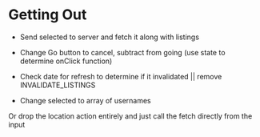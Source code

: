 # Getting Out

* Send selected to server and fetch it along with listings
* Change Go button to cancel, subtract from going (use state to determine onClick function)
* Check date for refresh to determine if it invalidated || remove INVALIDATE_LISTINGS

* Change selected to array of usernames

Or drop the location action entirely and just call the fetch directly from the input
